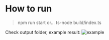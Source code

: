 # How to run
> npm run start
or...
> ts-node build/index.ts

Check output folder, example result:
![example](./outout/graph.png "Example graph generated")